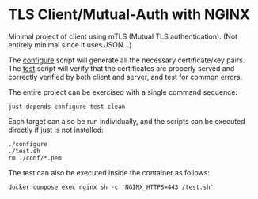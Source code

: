 # TLS Client/Mutual-Auth with NGINX

Minimal project of client using mTLS (Mutual TLS authentication).
(Not entirely minimal since it uses JSON…)

The [configure](./configure.sh) script will generate all the necessary certificate/key pairs.
The [test](./test.sh) script will verify that the certificates are properly served and correctly verified by both client and server, and test for common errors.

The entire project can be exercised with a single command sequence:
```shell
just depends configure test clean
```

Each target can also be run individually, and the scripts can be executed directly if [just](https://just.systems/) is not installed:

```shell
./configure
./test.sh
rm ./conf/*.pem
```

The test can also be executed inside the container as follows:
```shell
docker compose exec nginx sh -c 'NGINX_HTTPS=443 /test.sh'
```
